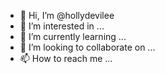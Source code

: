 - 👋 Hi, I’m @hollydevilee
- 👀 I’m interested in ...
- 🌱 I’m currently learning ...
- 💞️ I’m looking to collaborate on ...
- 📫 How to reach me ...

<!---
hollydevilee/hollydevilee is a ✨ special ✨ repository because its `README.md` (this file) appears on your GitHub profile.
You can click the Preview link to take a look at your changes.
--->
